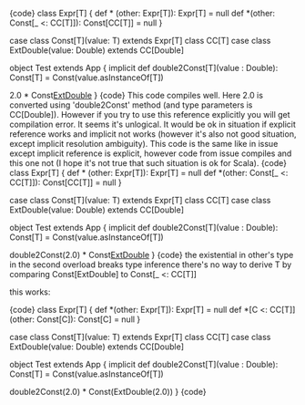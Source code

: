 {code}
class Expr[T] {
  def * (other: Expr[T]): Expr[T] = null
  def *(other: Const[_ <: CC[T]]): Const[CC[T]] = null
}

case class Const[T](value: T) extends Expr[T]
class CC[T]
case class ExtDouble(value: Double) extends CC[Double]

object Test extends App {
  implicit def double2Const[T](value : Double): Const[T] = Const(value.asInstanceOf[T])

  2.0 * Const[ExtDouble](ExtDouble(2.0))
}
{code}
This code compiles well. Here 2.0 is converted using 'double2Const' method (and type parameters is CC[Double]).
However if you try to use this reference explicitly you will get compilation error. It seems it's unlogical. It would be ok in situation if explicit reference works and implicit not works (however it's also not good situation, except implicit resolution ambiguity).
This code is the same like in issue except implicit reference is explicit, however code from issue compiles and this one not (I hope it's not true that such situation is ok for Scala).
{code}
class Expr[T] {
  def * (other: Expr[T]): Expr[T] = null
  def *(other: Const[_ <: CC[T]]): Const[CC[T]] = null
}

case class Const[T](value: T) extends Expr[T]
class CC[T]
case class ExtDouble(value: Double) extends CC[Double]

object Test extends App {
  implicit def double2Const[T](value : Double): Const[T] = Const(value.asInstanceOf[T])

  double2Const(2.0) * Const[ExtDouble](ExtDouble(2.0))
}
{code}
the existential in other's type in the second overload breaks type inference 
there's no way to derive T by comparing Const[ExtDouble] to Const[_ <: CC[T]]

this works:

{code}
class Expr[T] {
  def *(other: Expr[T]): Expr[T] = null
  def *[C <: CC[T]](other: Const[C]): Const[C] = null
}

case class Const[T](value: T) extends Expr[T]
class CC[T]
case class ExtDouble(value: Double) extends CC[Double]

object Test extends App {
  implicit def double2Const[T](value : Double): Const[T] = Const(value.asInstanceOf[T])

  double2Const(2.0) * Const(ExtDouble(2.0))
}
{code}
